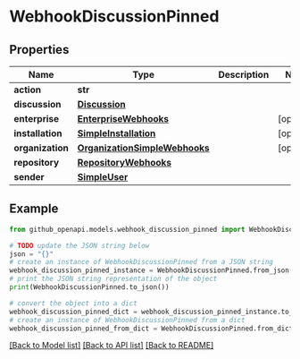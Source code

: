 # WebhookDiscussionPinned


## Properties

Name | Type | Description | Notes
------------ | ------------- | ------------- | -------------
**action** | **str** |  | 
**discussion** | [**Discussion**](Discussion.md) |  | 
**enterprise** | [**EnterpriseWebhooks**](EnterpriseWebhooks.md) |  | [optional] 
**installation** | [**SimpleInstallation**](SimpleInstallation.md) |  | [optional] 
**organization** | [**OrganizationSimpleWebhooks**](OrganizationSimpleWebhooks.md) |  | [optional] 
**repository** | [**RepositoryWebhooks**](RepositoryWebhooks.md) |  | 
**sender** | [**SimpleUser**](SimpleUser.md) |  | 

## Example

```python
from github_openapi.models.webhook_discussion_pinned import WebhookDiscussionPinned

# TODO update the JSON string below
json = "{}"
# create an instance of WebhookDiscussionPinned from a JSON string
webhook_discussion_pinned_instance = WebhookDiscussionPinned.from_json(json)
# print the JSON string representation of the object
print(WebhookDiscussionPinned.to_json())

# convert the object into a dict
webhook_discussion_pinned_dict = webhook_discussion_pinned_instance.to_dict()
# create an instance of WebhookDiscussionPinned from a dict
webhook_discussion_pinned_from_dict = WebhookDiscussionPinned.from_dict(webhook_discussion_pinned_dict)
```
[[Back to Model list]](../README.md#documentation-for-models) [[Back to API list]](../README.md#documentation-for-api-endpoints) [[Back to README]](../README.md)


